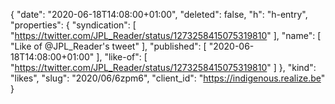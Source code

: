{
  "date": "2020-06-18T14:08:00+01:00",
  "deleted": false,
  "h": "h-entry",
  "properties": {
    "syndication": [
      "https://twitter.com/JPL_Reader/status/1273258415075319810"
    ],
    "name": [
      "Like of @JPL_Reader's tweet"
    ],
    "published": [
      "2020-06-18T14:08:00+01:00"
    ],
    "like-of": [
      "https://twitter.com/JPL_Reader/status/1273258415075319810"
    ]
  },
  "kind": "likes",
  "slug": "2020/06/6zpm6",
  "client_id": "https://indigenous.realize.be"
}
